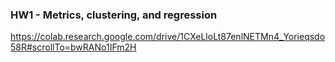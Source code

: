 ### HW1 - Metrics, clustering, and regression

https://colab.research.google.com/drive/1CXeLloLt87enlNETMn4_Yorieqsdo58R#scrollTo=bwRANo1IFm2H
